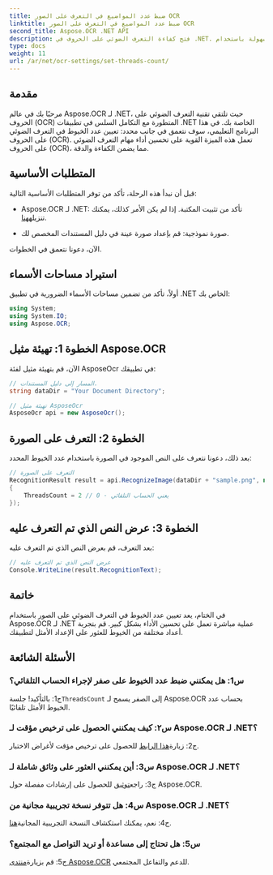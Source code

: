 ```yaml
---
title: ضبط عدد المواضيع في التعرف على الصور OCR
linktitle: ضبط عدد المواضيع في التعرف على الصور OCR
second_title: Aspose.OCR .NET API
description: فتح كفاءة التعرف الضوئي على الحروف في .NET. اضبط عدد الخيوط بسهولة باستخدام Aspose.OCR. تعزيز الدقة والسرعة.
type: docs
weight: 11
url: /ar/net/ocr-settings/set-threads-count/
---
```

## مقدمة

مرحبًا بك في عالم Aspose.OCR لـ .NET، حيث تلتقي تقنية التعرف الضوئي على الحروف (OCR) المتطورة مع التكامل السلس في تطبيقات .NET الخاصة بك. في هذا البرنامج التعليمي، سوف نتعمق في جانب محدد: تعيين عدد الخيوط في التعرف الضوئي على الحروف (OCR). تعمل هذه الميزة القوية على تحسين أداء مهام التعرف الضوئي على الحروف (OCR)، مما يضمن الكفاءة والدقة.

## المتطلبات الأساسية

قبل أن نبدأ هذه الرحلة، تأكد من توفر المتطلبات الأساسية التالية:

-  Aspose.OCR لـ .NET: تأكد من تثبيت المكتبة. إذا لم يكن الأمر كذلك، يمكنك تنزيله[هنا](https://releases.aspose.com/ocr/net/).

- صورة نموذجية: قم بإعداد صورة عينة في دليل المستندات المخصص لك.

الآن، دعونا نتعمق في الخطوات.

## استيراد مساحات الأسماء

أولاً، تأكد من تضمين مساحات الأسماء الضرورية في تطبيق .NET الخاص بك:

```csharp
using System;
using System.IO;
using Aspose.OCR;
```

## الخطوة 1: تهيئة مثيل Aspose.OCR

الآن، قم بتهيئة مثيل لفئة AsposeOcr في تطبيقك:

```csharp
// المسار إلى دليل المستندات.
string dataDir = "Your Document Directory";

// تهيئة مثيل AsposeOcr
AsposeOcr api = new AsposeOcr();
```

## الخطوة 2: التعرف على الصورة

بعد ذلك، دعونا نتعرف على النص الموجود في الصورة باستخدام عدد الخيوط المحدد:

```csharp
// التعرف على الصورة
RecognitionResult result = api.RecognizeImage(dataDir + "sample.png", new RecognitionSettings
{
    ThreadsCount = 2 // 0 - يعني الحساب التلقائي
});
```

## الخطوة 3: عرض النص الذي تم التعرف عليه

بعد التعرف، قم بعرض النص الذي تم التعرف عليه:

```csharp
// عرض النص الذي تم التعرف عليه
Console.WriteLine(result.RecognitionText);
```

## خاتمة

في الختام، يعد تعيين عدد الخيوط في التعرف الضوئي على الصور باستخدام Aspose.OCR لـ .NET عملية مباشرة تعمل على تحسين الأداء بشكل كبير. قم بتجربة أعداد مختلفة من الخيوط للعثور على الإعداد الأمثل لتطبيقك.

## الأسئلة الشائعة

### س1: هل يمكنني ضبط عدد الخيوط على صفر لإجراء الحساب التلقائي؟

 ج1: بالتأكيد! جلسة`ThreadsCount` إلى الصفر يسمح لـ Aspose.OCR بحساب عدد الخيوط الأمثل تلقائيًا.

### س٢: كيف يمكنني الحصول على ترخيص مؤقت لـ Aspose.OCR لـ .NET؟

 ج2: زيارة[هذا الرابط](https://purchase.aspose.com/temporary-license/) للحصول على ترخيص مؤقت لأغراض الاختبار.

### س3: أين يمكنني العثور على وثائق شاملة لـ Aspose.OCR لـ .NET؟

 ج3: راجع[توثيق](https://reference.aspose.com/ocr/net/) للحصول على إرشادات مفصلة حول Aspose.OCR.

### س4: هل تتوفر نسخة تجريبية مجانية من Aspose.OCR لـ .NET؟

 ج4: نعم، يمكنك استكشاف النسخة التجريبية المجانية[هنا](https://releases.aspose.com/).

### س5: هل تحتاج إلى مساعدة أو تريد التواصل مع المجتمع؟

 ج5: قم بزيارة[منتدى Aspose.OCR](https://forum.aspose.com/c/ocr/16) للدعم والتفاعل المجتمعي.